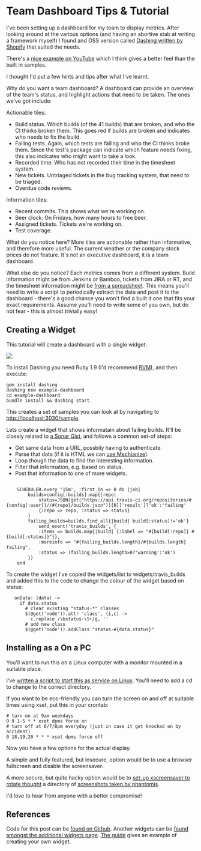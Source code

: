 Team Dashboard Tips & Tutorial
===

I've been setting up a dashboard for my team to display metrics. After looking around at the various options (and having an abortive stab at writing a framework myself) I found and OSS version called
[Dashing written by Shopify](http://shopify.github.io/dashing/) that suited the needs.

There's a [nice example on YouTube](http://www.youtube.com/watch?v=TbGbm1cE6M0) which I think gives a better feel than the built in samples.

I thought I'd put a few hints and tips after what I've learnt.

Why do you want a team dashboard? A dashboard can provide an overview of the team's status, and highlight actions that need to be taken. The ones we've got include:

Actionable tiles:

* Build status. Which builds (of the 41 builds) that are broken, and who the CI thinks broken them. This goes red if builds are broken and indicates who needs to fix the build.
* Failing tests. Again, which tests are failing and who the CI thinks broke them. Since the test's package can indicate which feature needs fixing, this also indicates who might want to take a look.
* Recorded time. Who has not recorded their time in the timesheet system.</span></li>
* New tickets. Untriaged tickets in the bug tracking system, that need to be triaged.
* Overdue code reviews.

Information tiles:

* Recent commits. This shows what we're working on.
* Beer clock: On Fridays, how many hours to free beer.
* Assigned tickets. Tickets we're working on.
* Test coverage.

What do you notice here? More tiles are actionable rather than informative, and therefore more useful. The current weather or the company stock prices do not feature. It's not an executive dashboard, it is a team dashboard.

What else do you notice? Each metrics comes from a different system. Build information might be from Jenkins or Bamboo, tickets from JIRA or RT, and the timesheet information might be [from a spreadsheet](http://www.youtube.com/watch?v=cJMRKB3RU_s). This means you'll need to write a script to periodically extract the data and post it to the dashboard - there's a good chance you won't find a built it one that fits your exact requirements. Assume you'll need to write some of you own, but do not fear - this is almost trivially easy!

Creating a Widget
---
This tutorial will create a dashboard with a single widget:

<img src="https://raw.github.com/alexec/dashing-example/master/screenshot.png"/>

To install Dashing you need Ruby 1.9 (I'd recommend [RVM](https://rvm.io)), and then execute:

    gem install dashing
    dashing new example-dashboard
    cd example-dashboard
    bundle install && dashing start

This creates a set of samples you can look at by navigating to [http://localhost:3030/sample](http://localhost:3030/sample).

Lets create a widget that shows informatain about failing builds. It'll be closely related to [a Sonar Gist](https://gist.github.com/EHadoux/5196209), and follows a common set-of steps:

* Get same data from a URL, possbily having to authenticate.
* Parse that data (if it is HTML we can [use Mechianize](http://mechanize.rubyforge.org)).
* Loop though the data to find the interesting information.
* Filter that information, e.g. based on status.
* Post that information to one of more widgets.

<pre><code>
    SCHEDULER.every '15m', :first_in => 0 do |job|
        builds=config[:builds].map{|repo|
            status=JSON(get("https://api.travis-ci.org/repositories/#{config[:user]}//#{repo}/builds.json"))[0]['result']?'ok':'failing'
            {:repo => repo, :status => status}
        }
        failing_builds=builds.find_all{|build| build[:status]!='ok'}
            send_event('travis_builds', {
            :items => builds.map{|build| {:label => "#{build[:repo]} #{build[:status]}"}},
            :moreinfo => "#{failing_builds.length}/#{builds.length} failing",
            :status => (failing_builds.length>0?'warning':'ok')
        })
    end
</code></pre>

To create the widget I've copied the widgets/list to widgets/travis_builds and added this to the code to change the colour of the widget based on status:

       onData: (data) ->
         if data.status
           # clear existing "status-*" classes
           $(@get('node')).attr 'class', (i,c) ->
             c.replace /\bstatus-\S+/g, ''
           # add new class
           $(@get('node')).addClass "status-#{data.status}"

Installing as a On a PC
---
You'll want to run this on a Linux computer with a monitor mounted in a suitable place.

I've [written a script to start this as service on Linux](https://raw.github.com/alexec/dashing-example/master/dashboard.sh). You'll need to add a cd to change to the correct directory.

If you want to be eco-friendly you can turn the screen on and off at suitable times using xset, put this in your crontab:

    # turn on at 9am weekdays
    0 9 1-5 * * xset dpms force on
    # turn off at 6/7/8pm everyday (just in case it get knocked on by accident)
    0 18,19,20 * * * xset dpms force off

Now you have a few options for the actual display.

A simple and fully featured, but insecure, option would be to use a browser fullscreen and disable the screensaver.

A more secure, but quite hacky option would be to [set-up xscreensaver to rotate thought](http://forums.pcbsd.org/showthread.php?t=5878) a directory of [screenshots taken by phantomjs](https://github.com/ariya/phantomjs/wiki/Screen-Capture).

I'd love to hear from anyone with a better compromise!

References
---
Code for this post can be [found on Github](https://github.com/alexec/dashing-example). Another widgets can be [found amongst the additional widgets page](https://github.com/Shopify/dashing/wiki/Additional-Widgets). [The guide](http://shopify.github.io/dashing/) gives an example of creating your own widget.

